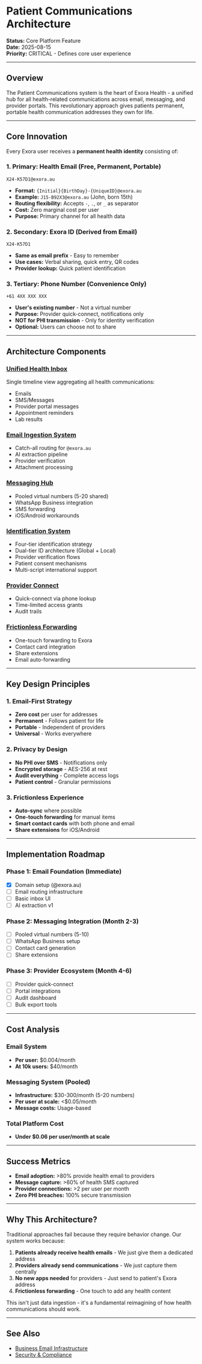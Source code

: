 # Patient Communications Architecture

**Status:** Core Platform Feature  
**Date:** 2025-08-15  
**Priority:** CRITICAL - Defines core user experience  

---

## Overview

The Patient Communications system is the heart of Exora Health - a unified hub for all health-related communications across email, messaging, and provider portals. This revolutionary approach gives patients permanent, portable health communication addresses they own for life.

---

## Core Innovation

Every Exora user receives a **permanent health identity** consisting of:

### 1. Primary: Health Email (Free, Permanent, Portable)
```
X24-K57D1@exora.au
```
- **Format:** `{Initial}{BirthDay}-{UniqueID}@exora.au`
- **Example:** `J15-B92X3@exora.au` (John, born 15th)
- **Routing flexibility:** Accepts `-`, `.`, or `_` as separator
- **Cost:** Zero marginal cost per user
- **Purpose:** Primary channel for all health data

### 2. Secondary: Exora ID (Derived from Email)
```
X24-K57D1
```
- **Same as email prefix** - Easy to remember
- **Use cases:** Verbal sharing, quick entry, QR codes
- **Provider lookup:** Quick patient identification

### 3. Tertiary: Phone Number (Convenience Only)
```
+61 4XX XXX XXX
```
- **User's existing number** - Not a virtual number
- **Purpose:** Provider quick-connect, notifications only
- **NOT for PHI transmission** - Only for identity verification
- **Optional:** Users can choose not to share

---

## Architecture Components

### [Unified Health Inbox](./unified-health-inbox.md)
Single timeline view aggregating all health communications:
- Emails
- SMS/Messages
- Provider portal messages
- Appointment reminders
- Lab results

### [Email Ingestion System](./email-ingestion.md)  
- Catch-all routing for `@exora.au`
- AI extraction pipeline
- Provider verification
- Attachment processing

### [Messaging Hub](./messaging-hub.md)
- Pooled virtual numbers (5-20 shared)
- WhatsApp Business integration
- SMS forwarding
- iOS/Android workarounds

### [Identification System](./identification-system.md)
- Four-tier identification strategy
- Dual-tier ID architecture (Global + Local)
- Provider verification flows
- Patient consent mechanisms
- Multi-script international support

### [Provider Connect](./provider-connect.md)
- Quick-connect via phone lookup
- Time-limited access grants
- Audit trails

### [Frictionless Forwarding](./frictionless-forwarding.md)
- One-touch forwarding to Exora
- Contact card integration
- Share extensions
- Email auto-forwarding

---

## Key Design Principles

### 1. Email-First Strategy
- **Zero cost** per user for addresses
- **Permanent** - Follows patient for life
- **Portable** - Independent of providers
- **Universal** - Works everywhere

### 2. Privacy by Design
- **No PHI over SMS** - Notifications only
- **Encrypted storage** - AES-256 at rest
- **Audit everything** - Complete access logs
- **Patient control** - Granular permissions

### 3. Frictionless Experience
- **Auto-sync** where possible
- **One-touch forwarding** for manual items
- **Smart contact cards** with both phone and email
- **Share extensions** for iOS/Android

---

## Implementation Roadmap

### Phase 1: Email Foundation (Immediate)
- [x] Domain setup (@exora.au)
- [ ] Email routing infrastructure
- [ ] Basic inbox UI
- [ ] AI extraction v1

### Phase 2: Messaging Integration (Month 2-3)
- [ ] Pooled virtual numbers (5-10)
- [ ] WhatsApp Business setup
- [ ] Contact card generation
- [ ] Share extensions

### Phase 3: Provider Ecosystem (Month 4-6)
- [ ] Provider quick-connect
- [ ] Portal integrations
- [ ] Audit dashboard
- [ ] Bulk export tools

---

## Cost Analysis

### Email System
- **Per user:** $0.004/month
- **At 10k users:** $40/month

### Messaging System (Pooled)
- **Infrastructure:** $30-300/month (5-20 numbers)
- **Per user at scale:** <$0.05/month
- **Message costs:** Usage-based

### Total Platform Cost
- **Under $0.06 per user/month at scale**

---

## Success Metrics

- **Email adoption:** >80% provide health email to providers
- **Message capture:** >60% of health SMS captured
- **Provider connections:** >2 per user per month
- **Zero PHI breaches:** 100% secure transmission

---

## Why This Architecture?

Traditional approaches fail because they require behavior change. Our system works because:

1. **Patients already receive health emails** - We just give them a dedicated address
2. **Providers already send communications** - We just capture them centrally
3. **No new apps needed** for providers - Just send to patient's Exora address
4. **Frictionless forwarding** - One touch to add any health content

This isn't just data ingestion - it's a fundamental reimagining of how health communications should work.

---

## See Also

- [Business Email Infrastructure](../../business/email-infrastructure.md)
- [Security & Compliance](../../security/)
